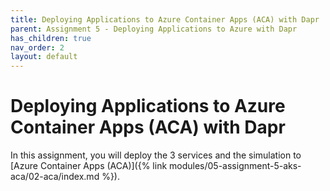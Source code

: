 ```yaml
---
title: Deploying Applications to Azure Container Apps (ACA) with Dapr
parent: Assignment 5 - Deploying Applications to Azure with Dapr
has_children: true
nav_order: 2
layout: default
---
```


# Deploying Applications to Azure Container Apps (ACA) with Dapr

In this assignment, you will deploy the 3 services and the simulation to [Azure Container Apps (ACA)]({% link modules/05-assignment-5-aks-aca/02-aca/index.md %}).
